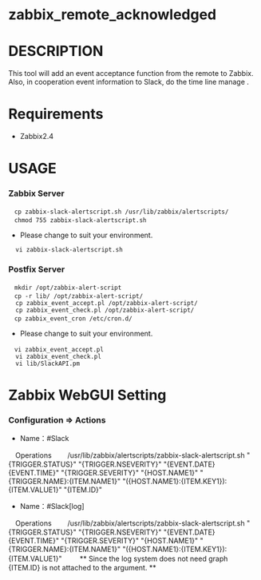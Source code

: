zabbix_remote_acknowledged
=======================

# DESCRIPTION
This tool will add an event acceptance function from the remote to Zabbix.
Also, in cooperation event information to Slack, do the time line manage .

# Requirements
* Zabbix2.4


# USAGE

### Zabbix Server

````
　cp zabbix-slack-alertscript.sh /usr/lib/zabbix/alertscripts/
　chmod 755 zabbix-slack-alertscript.sh
````

* Please change to suit your environment.

````
  vi zabbix-slack-alertscript.sh
````

### Postfix Server

````
　mkdir /opt/zabbix-alert-script
　cp -r lib/ /opt/zabbix-alert-script/
  cp zabbix_event_accept.pl /opt/zabbix-alert-script/
  cp zabbix_event_check.pl /opt/zabbix-alert-script/
　cp zabbix_event_cron /etc/cron.d/
````
* Please change to suit your environment.

````
　vi zabbix_event_accept.pl
  vi zabbix_event_check.pl
  vi lib/SlackAPI.pm
````

# Zabbix WebGUI Setting

### Configuration => Actions
* Name：#Slack

　Operations
　　/usr/lib/zabbix/alertscripts/zabbix-slack-alertscript.sh "{TRIGGER.STATUS}" "{TRIGGER.NSEVERITY}" "{EVENT.DATE}  {EVENT.TIME}" "{TRIGGER.SEVERITY}" "{HOST.NAME1}" "{TRIGGER.NAME}:{ITEM.NAME1}" "({HOST.NAME1}:{ITEM.KEY1}): {ITEM.VALUE1}" "{ITEM.ID}"

* Name：#Slack[log]

　Operations
　　/usr/lib/zabbix/alertscripts/zabbix-slack-alertscript.sh "{TRIGGER.STATUS}" "{TRIGGER.NSEVERITY}" "{EVENT.DATE}  {EVENT.TIME}" "{TRIGGER.SEVERITY}" "{HOST.NAME1}" "{TRIGGER.NAME}:{ITEM.NAME1}" "({HOST.NAME1}:{ITEM.KEY1}): {ITEM.VALUE1}"
　　
** Since the log system does not need graph {ITEM.ID} is not attached to the argument. **


